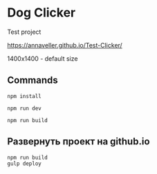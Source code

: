 # Dog Clicker

Test project

https://annaveller.github.io/Test-Clicker/

1400x1400 - default size

## Commands

`npm install`

`npm run dev`

`npm run build`

## Развернуть проект на github.io

```
npm run build
gulp deploy
```
